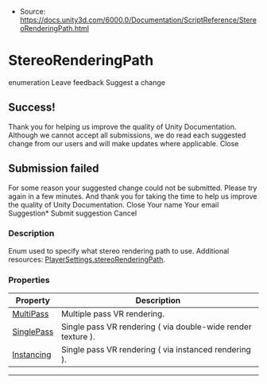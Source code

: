 * Source: https://docs.unity3d.com/6000.0/Documentation/ScriptReference/StereoRenderingPath.html

# StereoRenderingPath
enumeration
Leave feedback
Suggest a change
## Success!
Thank you for helping us improve the quality of Unity Documentation. Although we cannot accept all submissions, we do read each suggested change from our users and will make updates where applicable.
Close
## Submission failed
For some reason your suggested change could not be submitted. Please <a>try again</a> in a few minutes. And thank you for taking the time to help us improve the quality of Unity Documentation.
Close
Your name Your email Suggestion* Submit suggestion
Cancel
### Description
Enum used to specify what stereo rendering path to use.
Additional resources: [PlayerSettings.stereoRenderingPath](https://docs.unity3d.com/6000.0/Documentation/ScriptReference/PlayerSettings-stereoRenderingPath.html).
### Properties
Property | Description  
---|---  
[MultiPass](https://docs.unity3d.com/6000.0/Documentation/ScriptReference/StereoRenderingPath.MultiPass.html) | Multiple pass VR rendering.  
[SinglePass](https://docs.unity3d.com/6000.0/Documentation/ScriptReference/StereoRenderingPath.SinglePass.html) | Single pass VR rendering ( via double-wide render texture ).  
[Instancing](https://docs.unity3d.com/6000.0/Documentation/ScriptReference/StereoRenderingPath.Instancing.html) | Single pass VR rendering ( via instanced rendering ).  
* * *
